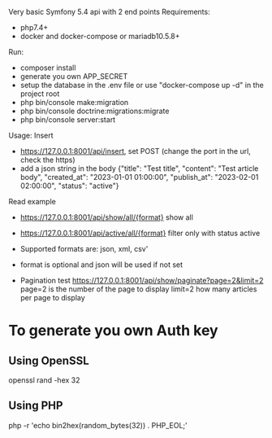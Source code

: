 Very basic Symfony 5.4 api
with 2 end points
Requirements:
- php7.4+
- docker and docker-compose or mariadb10.5.8+

Run:
- composer install
- generate you own APP_SECRET
- setup the database in the .env file or use "docker-compose up -d" in the project root
- php bin/console make:migration
- php bin/console doctrine:migrations:migrate
- php bin/console server:start

Usage:
Insert
- https://127.0.0.1:8001/api/insert, set POST (change the port in the url, check the https)
- add a json string in the body
  {"title": "Test title", "content": "Test article body", "created_at": "2023-01-01 01:00:00", "publish_at": "2023-02-01 02:00:00", "status": "active"}
  
Read example
- https://127.0.0.1:8001/api/show/all/{format} show all
- https://127.0.0.1:8001/api/active/all/{format} filter only with status active
- Supported formats are: json, xml, csv'
- format is optional and json will be used if not set
  
- Pagination test https://127.0.0.1:8001/api/show/paginate?page=2&limit=2
  page=2 is the number of the page to display
  limit=2 how many articles per page to display
  
# To generate you own Auth key
## Using OpenSSL
openssl rand -hex 32
## Using PHP
php -r 'echo bin2hex(random_bytes(32)) . PHP_EOL;'

  
